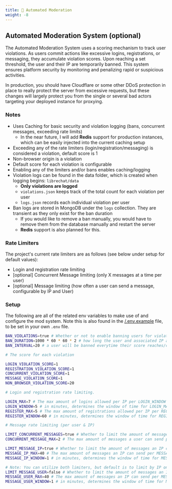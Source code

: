 ```yaml
---
title: 🔨 Automated Moderation
weight: -8
---
```

## Automated Moderation System (optional)
The Automated Moderation System uses a scoring mechanism to track user violations. As users commit actions like excessive logins, registrations, or messaging, they accumulate violation scores. Upon reaching a set threshold, the user and their IP are temporarily banned. This system ensures platform security by monitoring and penalizing rapid or suspicious activities.

In production, you should have Cloudflare or some other DDoS protection in place to really protect the server from excessive requests, but these changes will largely protect you from the single or several bad actors targeting your deployed instance for proxying.

### Notes

- Uses Caching for basic security and violation logging (bans, concurrent messages, exceeding rate limits)
    - In the near future, I will add **Redis** support for production instances, which can be easily injected into the current caching setup
- Exceeding any of the rate limiters (login/registration/messaging) is considered a violation, default score is 1
- Non-browser origin is a violation
- Default score for each violation is configurable
- Enabling any of the limiters and/or bans enables caching/logging
- Violation logs can be found in the data folder, which is created when logging begins: `librechat/data`
  - **Only violations are logged**
  - `violations.json` keeps track of the total count for each violation per user
  - `logs.json` records each individual violation per user
- Ban logs are stored in MongoDB under the `logs` collection. They are transient as they only exist for the ban duration
    - If you would like to remove a ban manually, you would have to remove them from the database manually and restart the server
    - **Redis** support is also planned for this.

### Rate Limiters

The project's current rate limiters are as follows (see below under setup for default values):

- Login and registration rate limiting
- [optional] Concurrent Message limiting (only X messages at a time per user)
- [optional] Message limiting (how often a user can send a message, configurable by IP and User)

### Setup

The following are all of the related env variables to make use of and configure the mod system. Note this is also found in the [/.env.example](https://github.com/danny-avila/LibreChat/blob/main/.env.example) file, to be set in your own `.env` file.

```bash
BAN_VIOLATIONS=true # Whether or not to enable banning users for violations (they will still be logged)
BAN_DURATION=1000 * 60 * 60 * 2 # how long the user and associated IP are banned for
BAN_INTERVAL=20 # a user will be banned everytime their score reaches/crosses over the interval threshold

# The score for each violation

LOGIN_VIOLATION_SCORE=1
REGISTRATION_VIOLATION_SCORE=1
CONCURRENT_VIOLATION_SCORE=1
MESSAGE_VIOLATION_SCORE=1
NON_BROWSER_VIOLATION_SCORE=20

# Login and registration rate limiting.

LOGIN_MAX=7 # The max amount of logins allowed per IP per LOGIN_WINDOW
LOGIN_WINDOW=5 # in minutes, determines the window of time for LOGIN_MAX logins
REGISTER_MAX=5 # The max amount of registrations allowed per IP per REGISTER_WINDOW
REGISTER_WINDOW=60 # in minutes, determines the window of time for REGISTER_MAX registrations

# Message rate limiting (per user & IP)

LIMIT_CONCURRENT_MESSAGES=true # Whether to limit the amount of messages a user can send per request
CONCURRENT_MESSAGE_MAX=2 # The max amount of messages a user can send per request

LIMIT_MESSAGE_IP=true # Whether to limit the amount of messages an IP can send per MESSAGE_IP_WINDOW
MESSAGE_IP_MAX=40 # The max amount of messages an IP can send per MESSAGE_IP_WINDOW
MESSAGE_IP_WINDOW=1 # in minutes, determines the window of time for MESSAGE_IP_MAX messages

# Note: You can utilize both limiters, but default is to limit by IP only.
LIMIT_MESSAGE_USER=false # Whether to limit the amount of messages an IP can send per MESSAGE_USER_WINDOW
MESSAGE_USER_MAX=40 # The max amount of messages an IP can send per MESSAGE_USER_WINDOW
MESSAGE_USER_WINDOW=1 # in minutes, determines the window of time for MESSAGE_USER_MAX messages
```